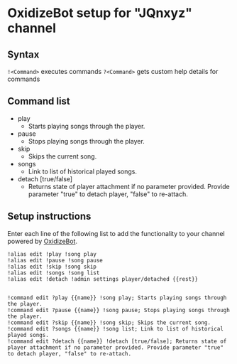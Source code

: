 # OxidizeBot setup for "JQnxyz" channel

## Syntax
`!<Command>` executes commands
`?<Command>` gets custom help details for commands

## Command list

* play
	* Starts playing songs through the player.
* pause
	* Stops playing songs through the player.
* skip
	* Skips the current song.
* songs
	* Link to list of historical played songs.
* detach [true/false]
	* Returns state of player attachment if no parameter provided. Provide parameter "true" to detach player, "false" to re-attach.

## Setup instructions
Enter each line of the following list to add the functionality to your channel powered by [OxidizeBot](https://setbac.tv/).

```
!alias edit !play !song play
!alias edit !pause !song pause
!alias edit !skip !song skip
!alias edit !songs !song list
!alias edit !detach !admin settings player/detached {{rest}}


!command edit ?play {{name}} !song play; Starts playing songs through the player.
!command edit ?pause {{name}} !song pause; Stops playing songs through the player.
!command edit ?skip {{name}} !song skip; Skips the current song.
!command edit ?songs {{name}} !song list; Link to list of historical played songs.
!command edit ?detach {{name}} !detach [true/false]; Returns state of player attachment if no parameter provided. Provide parameter "true" to detach player, "false" to re-attach.

```